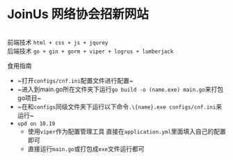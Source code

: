 # JoinUs 网络协会招新网站
[//]: ![image](https://user-images.githubusercontent.com/76742505/195139027-933061c4-f5c0-432d-b624-2e4171e27eaa.png)
\
前端技术
`html + css + js + jqurey`
\
后端技术 `go + gin + gorm + viper + logrus + lumberjack`

食用指南
- ~打开`configs/cnf.ini`配置文件进行配置~
- ~进入到main.go所在文件夹下运行`go build -o (name.exe) main.go`来打包go项目~
- ~在和`configs`同级文件夹下运行以下命令`.\{name}.exe configs/cnf.ini`来运行~
- `upd on 10.19`
  - 使用`viper`作为配置管理工具 直接在`application.yml`里面填入自己的配置即可
  - 直接运行`main.go`或打包成`exe`文件运行都可
